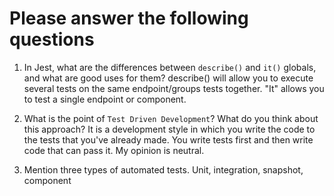 # Please answer the following questions

1.  In Jest, what are the differences between `describe()` and `it()` globals, and what are good uses for them?
    describe() will allow you to execute several tests on the same endpoint/groups tests together. "It" allows you to test a single endpoint or component.

2.  What is the point of `Test Driven Development`? What do you think about this approach?
    It is a development style in which you write the code to the tests that you've already made. You write tests first and then write code that can pass it. My opinion is neutral.

3.  Mention three types of automated tests.
    Unit, integration, snapshot, component

